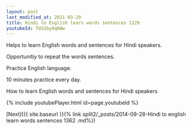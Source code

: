 ```yaml
---
layout: post
last_modified_at: 2021-03-29
title: Hindi to English learn words sentences 1229 
youtubeId: TU32by0q6Ww
---
```

 
 
Helps to learn English words and sentences for Hindi speakers.

Opportunitiy to repeat the words sentences. 

Practice English language. 
 
10 minutes practice every day. 
 
How to learn English words and sentences for Hindi speakers 
 
{% include youtubePlayer.html id=page.youtubeId %}
 
 
[Next]({{ site.baseurl }}{% link  split2/_posts/2014-09-28-Hindi to english learn words sentences 1362 .md%})
 
